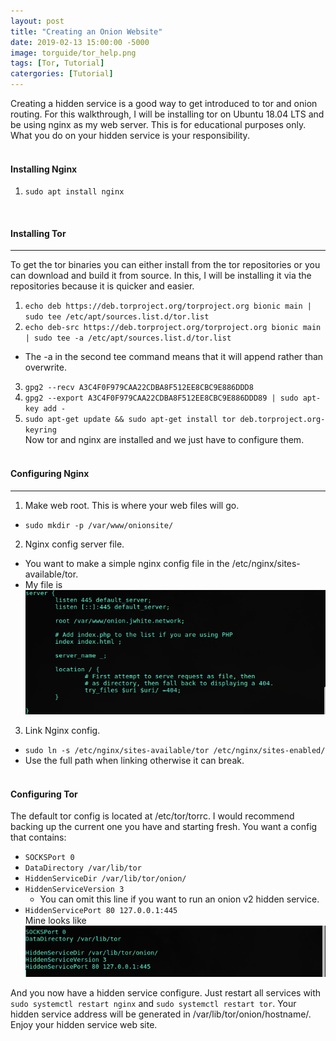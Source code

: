 ```yaml
---
layout: post
title: "Creating an Onion Website"
date: 2019-02-13 15:00:00 -5000
image: torguide/tor_help.png
tags: [Tor, Tutorial]
catergories: [Tutorial]
---
```

Creating a hidden service is a good way to get introduced to tor and onion routing. For this walkthrough, I will be installing tor on Ubuntu 18.04 LTS and be using nginx as my web server. This is for educational purposes only. What you do on your hidden service is your responsibility.  
&nbsp;

#### Installing Nginx  
1. ```sudo apt install nginx```

&nbsp;  
#### Installing Tor
---
To get the tor binaries you can either install from the tor repositories or you can download and build it from source. In this, I will be installing it via the repositories because it is quicker and easier.  

1. ```echo deb https://deb.torproject.org/torproject.org bionic main | sudo tee /etc/apt/sources.list.d/tor.list```
2. ```echo deb-src https://deb.torproject.org/torproject.org bionic main | sudo tee -a /etc/apt/sources.list.d/tor.list```
  - The -a in the second tee command means that it will append rather than overwrite.
3. ```gpg2 --recv A3C4F0F979CAA22CDBA8F512EE8CBC9E886DDD8```
4. ```gpg2 --export A3C4F0F979CAA22CDBA8F512EE8CBC9E886DDD89 | sudo apt-key add -```
5. ```sudo apt-get update && sudo apt-get install tor deb.torproject.org-keyring```  
Now tor and nginx are installed and we just have to configure them.  
&nbsp;  


#### Configuring Nginx
---
1. Make web root. This is where your web files will go.
 - ```sudo mkdir -p /var/www/onionsite/```
2. Nginx config server file.
- You want to make a simple nginx config file in the /etc/nginx/sites-available/tor.
- My file is ![Nginx config file](/img/torguide/nginxconfig.png)
3. Link Nginx config.
- ```sudo ln -s /etc/nginx/sites-available/tor /etc/nginx/sites-enabled/```
- Use the full path when linking otherwise it can break.  
&nbsp;  
#### Configuring Tor
The default tor config is located at /etc/tor/torrc. I would recommend backing up the current one you have and starting fresh. You want a config that contains:
- `SOCKSPort 0`
- `DataDirectory /var/lib/tor`  
- `HiddenServiceDir /var/lib/tor/onion/`  
- `HiddenServiceVersion 3`
  - You can omit this line if you want to run an onion v2 hidden service.  
- `HiddenServicePort 80 127.0.0.1:445`  
Mine looks like ![Tor Config File](/img/torguide/torconfig.png)

And you now have a hidden service configure. Just restart all services with ```sudo systemctl restart nginx``` and ```sudo systemctl restart tor```. Your hidden service address will be generated in /var/lib/tor/onion/hostname/.  
Enjoy your hidden service web site.
